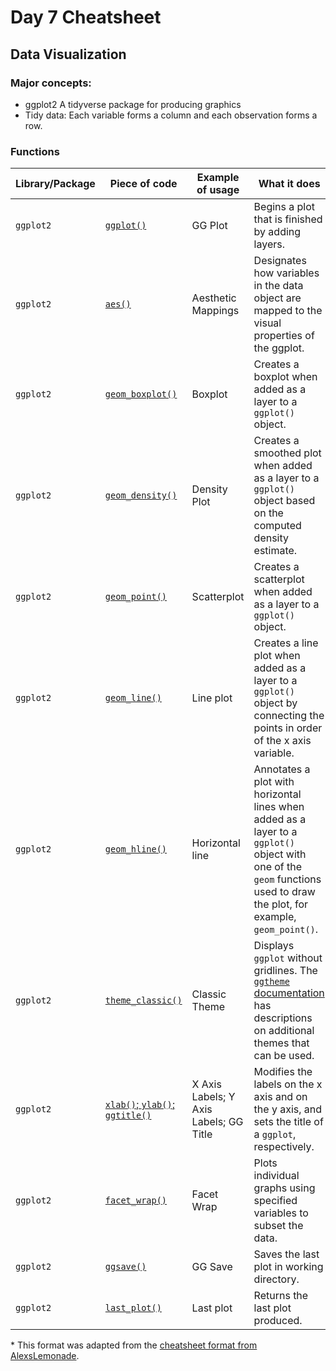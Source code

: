 # Day 7 Cheatsheet

## Data Visualization

### Major concepts:

- ggplot2 A tidyverse package for producing graphics
- Tidy data: Each variable forms a column and each observation forms a row.

### Functions
|Library/Package|Piece of code|Example of usage|What it does|
|---------------|-------------|----------------|-------------|
| `ggplot2`| [`ggplot()`](https://www.rdocumentation.org/packages/ggplot2/versions/3.3.0/topics/ggplot) | GG Plot| Begins a plot that is finished by adding layers.  |
| `ggplot2`| [`aes()`](https://www.rdocumentation.org/packages/ggplot2/versions/3.3.0/topics/aes) | Aesthetic Mappings     | Designates how variables in the data object are mapped to the visual properties of the ggplot.|
| `ggplot2`| [`geom_boxplot()`](https://www.rdocumentation.org/packages/ggplot2/versions/3.3.0/topics/geom_boxplot) | Boxplot| Creates a boxplot when added as a layer to a `ggplot()` object.   |
| `ggplot2`| [`geom_density()`](https://www.rdocumentation.org/packages/ggplot2/versions/3.3.0/topics/geom_density) | Density Plot| Creates a smoothed plot when added as a layer to a `ggplot()` object based on the computed density estimate.   |
| `ggplot2`| [`geom_point()`](https://www.rdocumentation.org/packages/ggplot2/versions/3.3.0/topics/geom_point) | Scatterplot| Creates a scatterplot when added as a layer to a `ggplot()` object.   |
| `ggplot2`| [`geom_line()`](https://www.rdocumentation.org/packages/ggplot2/versions/3.3.0/topics/geom_path) | Line plot| Creates a line plot when added as a layer to a `ggplot()` object by connecting the points in order of the x axis variable.   |
| `ggplot2`| [`geom_hline()`](https://www.rdocumentation.org/packages/ggplot2/versions/0.9.0/topics/geom_hline) | Horizontal line     | Annotates a plot with horizontal lines when added as a layer to a `ggplot()` object with one of the `geom` functions used to draw the plot, for example, `geom_point()`.  |
| `ggplot2`| [`theme_classic()`](https://www.rdocumentation.org/packages/ggplot2/versions/3.3.0/topics/ggtheme)| Classic Theme   | Displays `ggplot` without gridlines. The [`ggtheme` documentation](https://www.rdocumentation.org/packages/ggplot2/versions/3.3.0/topics/ggtheme) has descriptions on additional themes that can be used.|
| `ggplot2`| [`xlab()`; `ylab()`; `ggtitle()`](https://www.rdocumentation.org/packages/ggplot2/versions/3.3.0/topics/labs)  | X Axis Labels; Y Axis Labels; GG Title  | Modifies the labels on the x axis and on the y axis, and sets the title of a `ggplot`, respectively.  |
| `ggplot2`   | [`facet_wrap()`](https://www.rdocumentation.org/packages/ggplot2/versions/3.3.0/topics/facet_wrap)   | Facet Wrap| Plots individual graphs using specified variables to subset the data.  |
| `ggplot2`| [`ggsave()`](https://www.rdocumentation.org/packages/ggplot2/versions/3.3.0/topics/ggsave)  | GG Save   | Saves the last plot in working directory.|
| `ggplot2`| [`last_plot()`](https://www.rdocumentation.org/packages/ggplot2/versions/3.3.0/topics/last_plot)| Last plot | Returns the last plot produced.     |  


\* This format was adapted from the [cheatsheet format from AlexsLemonade](https://github.com/AlexsLemonade/training-modules/tree/master/module-cheatsheets).
